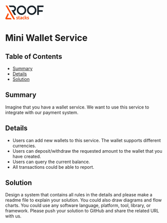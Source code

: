 ![RoofStacks Logo](../../roofstacks-logo.png)

# Mini Wallet Service

## Table of Contents
- [Summary](#summary)
- [Details](#details)
- [Solution](#solution)

## Summary
Imagine that you have a wallet service. We want to use this service to integrate with our payment system.

## Details
- Users can add new wallets to this service. The wallet supports different currencies.
- Users can deposit/withdraw the requested amount to the wallet that you have created.
- Users can query the current balance.
- All transactions could be able to report.

## Solution
Design a system that contains all rules in the details and please make a readme file to explain your solution. You could also draw diagrams and flow charts. You could use any software language, platform, tool, library, or framework. Please push your solution to GitHub and share the related URL with us.